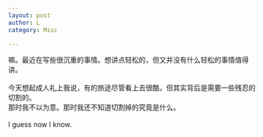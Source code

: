 ```yaml
---
layout: post
author: L
category: Misc

---
```



嘛。最近在写些很沉重的事情。想讲点轻松的，但又并没有什么轻松的事情值得讲。<br>
<br>
今天想起成人礼上我说，有的旅途尽管看上去很酷，但其实背后是需要一些残忍的切割的。<br>
那时我不以为意。那时我还不知道切割掉的究竟是什么。<br>
<br>
I guess now I know.<br>
